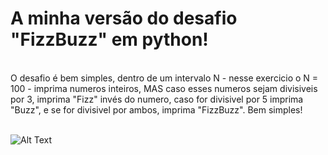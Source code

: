 <h1>A minha versão do desafio "FizzBuzz" em python!</h1>
<br>
O desafio é bem simples, dentro de um intervalo N - nesse exercicio o N = 100 - imprima numeros inteiros, MAS caso esses numeros sejam divisiveis por 3, imprima "Fizz" invés do numero, caso for divisivel por 5 imprima "Buzz", e se for divisivel por ambos, imprima "FizzBuzz". Bem simples!

<br>
<br>

![Alt Text](https://c.tenor.com/tZVpbfTIjNMAAAAC/pikachu.gif)


